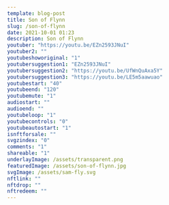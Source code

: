 ```yaml
---
template: blog-post
title: Son of Flynn
slug: /son-of-flynn
date: 2021-10-01 01:23
description: Son of Flynn
youtuber: "https://youtu.be/EZn2593JNuI"
youtuber2: ""
youtubeshoworiginal: "1"
youtubersuggestion1: "EZn2593JNuI"
youtubersuggestion2: "https://youtu.be/UfWnQuAxa5Y"
youtubersuggestion3: "https://youtu.be/LE5m5aawuao"
youtubestart: "40"
youtubeend: "120"
youtubemute: "1"
audiostart: ""
audioend: ""
youtubeloop: "1"
youtubecontrols: "0"
youtubeautostart: "1"
isnftforsale: ""
svgzindex: "0"
comments: "1"
shareable: "1"
underlayImage: /assets/transparent.png
featuredImage: /assets/son-of-flynn.jpg
svgImage: /assets/sam-fly.svg
nftlink: ""
nftdrop: ""
nftredeem: ""
---
```





<div style="position:relative; top:0; z-index:0; border:px solid blue; height:100vh; width:100vw; overflow:hidden; display:flex; ">













</div>






 <div style="position:absolute; bottom:0; left:0; border:0px solid; z-index:; width:100vw; height:100%; background:; overflow:hidden;">
<object style="width:100%; height:90%; position:absolute; bottom:0; right:0;" class="character" id="svg1" data="/assets/sam-fly.svg" type="image/svg+xml" alt="animated content" title="animated content" ></object>
</div>

 

<!-- XjuLZwlDxh8 -->
